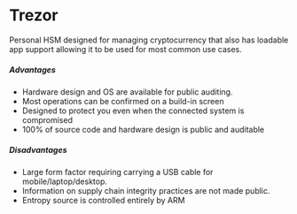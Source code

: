 # Trezor

Personal HSM designed for managing cryptocurrency that also has loadable app
support allowing it to be used for most common use cases.

##### Advantages
 * Hardware design and OS are available for public auditing.
 * Most operations can be confirmed on a build-in screen
  * Designed to protect you even when the connected system is compromised
 * 100% of source code and hardware design is public and auditable

##### Disadvantages
 * Large form factor requiring carrying a USB cable for mobile/laptop/desktop.
 * Information on supply chain integrity practices are not made public.
 * Entropy source is controlled entirely by ARM
